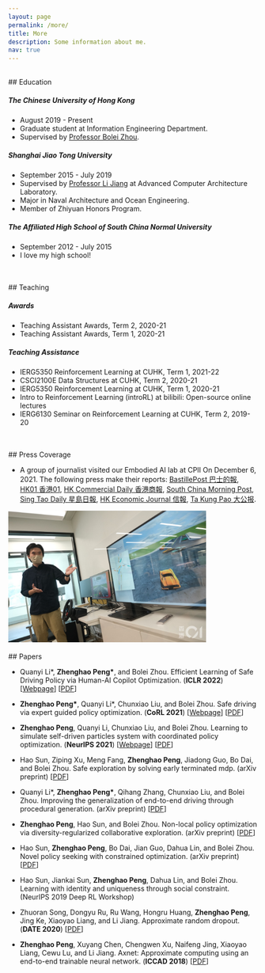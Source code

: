 ```yaml
---
layout: page
permalink: /more/
title: More
description: Some information about me.
nav: true
---
```


<br>
## Education

##### The Chinese University of Hong Kong

* August 2019 - Present
* Graduate student at Information Engineering Department.
* Supervised by <a href="http://boleizhou.github.io">Professor Bolei Zhou</a>.


##### Shanghai Jiao Tong University

* September 2015 - July 2019
* Supervised by <a href="http://www.cs.sjtu.edu.cn/~jiangli/">Professor Li Jiang</a> at Advanced Computer Architecture Laboratory.
* Major in Naval Architecture and Ocean Engineering.
* Member of Zhiyuan Honors Program.

##### The Affiliated High School of South China Normal University

* September 2012 - July 2015
* I love my high school!

<br>
<br>
## Teaching


##### Awards

* Teaching Assistant Awards, Term 2, 2020-21
* Teaching Assistant Awards, Term 1, 2020-21

##### Teaching Assistance


* IERG5350 Reinforcement Learning at CUHK, Term 1, 2021-22
* CSCI2100E Data Structures at CUHK, Term 2, 2020-21
* IERG5350 Reinforcement Learning at CUHK, Term 1, 2020-21
* Intro to Reinforcement Learning (introRL) at bilibili: Open-source online lectures
* IERG6130 Seminar on Reinforcement Learning at CUHK, Term 2, 2019-20


<br>
<br>
## Press Coverage


* A group of journalist visited our Embodied AI lab at CPII On December 6, 2021. The following press make their reports:
[BastillePost 巴士的報](https://www.bastillepost.com/hongkong/article/9756888),
[HK01 香港01](https://www.hk01.com/%E7%A4%BE%E6%9C%83%E6%96%B0%E8%81%9E/708959/%E4%B8%AD%E5%A4%A7innohk%E8%AE%93ai%E8%B7%9F%E4%BA%BA%E9%A1%9E%E5%AD%B8%E9%A7%95%E9%A7%9B%E6%B1%BA%E7%AD%96-%E9%AB%98%E6%95%88%E5%AD%B8%E7%BF%92%E8%AE%93%E7%84%A1%E4%BA%BA%E8%BB%8A100-%E5%AE%89%E5%85%A8%E9%A7%95%E9%A7%9B%0A),
[HK Commercial Daily 香港商報](http://www.hkcd.com/hkcdweb/content/2021/12/07/content_1310287.html),
[South China Morning Post](https://www.scmp.com/news/hong-kong/society/article/3158663/hong-kongs-chinese-university-sets-6-labs-under-umbrella),
[Sing Tao Daily 星島日報](../assets/pdf/press_coverage_2021.pdf),
[HK Economic Journal 信報](../assets/pdf/press_coverage_2021.pdf),
[Ta Kung Pao 大公报](../assets/pdf/press_coverage_2021.pdf).
<img src="../assets/img/press_coverage_2021.jpeg" width="400">


<br>
<br>
## Papers

* Quanyi Li\*, <b>Zhenghao Peng\*</b>, and Bolei Zhou.
Efficient Learning of Safe Driving Policy via Human-AI Copilot Optimization.
(**ICLR 2022**) [[Webpage](https://decisionforce.github.io/HACO/)] [[PDF](https://openreview.net/pdf?id=0cgU-BZp2ky)]

* <b>Zhenghao Peng\*</b>, Quanyi Li\*, Chunxiao Liu, and Bolei Zhou.
Safe driving via expert guided policy optimization.
(**CoRL 2021**) [[Webpage](https://decisionforce.github.io/EGPO/)] [[PDF](https://arxiv.org/pdf/2110.06831.pdf)]
 
* <b>Zhenghao Peng</b>, Quanyi Li, Chunxiao Liu, and Bolei Zhou.
Learning to simulate self-driven particles system with coordinated policy optimization.
(**NeurIPS 2021**) [[Webpage](https://decisionforce.github.io/CoPO/)] [[PDF](https://arxiv.org/pdf/2110.13827.pdf)]

* Hao Sun, Ziping Xu, Meng Fang, <b>Zhenghao Peng</b>, Jiadong Guo, Bo Dai, and Bolei Zhou.
Safe exploration by solving early terminated mdp.
(arXiv preprint)
[<a href="https://arxiv.org/pdf/2107.04200.pdf">PDF</a>]

* Quanyi Li\*, <b>Zhenghao Peng\*</b>, Qihang Zhang, Chunxiao Liu, and Bolei Zhou.
Improving the generalization of end-to-end driving through procedural generation. (arXiv preprint)
[<a href="https://arxiv.org/pdf/2012.13681">PDF</a>]

* <b>Zhenghao Peng</b>, Hao Sun, and Bolei Zhou. Non-local policy optimization via
diversity-regularized collaborative exploration. (arXiv preprint)
[<a href="https://arxiv.org/pdf/2006.07781.pdf">PDF</a>]
 
* Hao Sun, <b>Zhenghao Peng</b>, Bo Dai, Jian Guo, Dahua Lin, and Bolei Zhou. Novel policy seeking
with constrained optimization. (arXiv preprint)
[<a href="https://arxiv.org/pdf/2005.10696.pdf">PDF</a>]

* Hao Sun, Jiankai Sun, <b>Zhenghao Peng</b>, Dahua Lin, and Bolei Zhou. Learning with identity and
uniqueness through social constraint. (NeurIPS 2019 Deep RL Workshop)

* Zhuoran Song, Dongyu Ru, Ru Wang, Hongru Huang, <b>Zhenghao Peng</b>, Jing Ke, Xiaoyao Liang, and Li
Jiang. Approximate random dropout. (**DATE 2020**)
[<a href="https://arxiv.org/pdf/1805.08939.pdf">PDF</a>]

* <b>Zhenghao Peng</b>, Xuyang Chen, Chengwen Xu, Naifeng Jing, Xiaoyao Liang, Cewu Lu, and Li Jiang.
Axnet: Approximate computing using an end-to-end trainable neural network. (**ICCAD 2018**)
[<a href="https://arxiv.org/pdf/1807.10458.pdf">PDF</a>]
